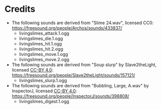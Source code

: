 Credits
=======

- The following sounds are derived from "Slime 24.wav", licensed CC0: <https://freesound.org/people/Archos/sounds/433837/>
  - livingslimes_attack.1.ogg
  - livingslimes_die.1.ogg
  - livingslimes_hit.1.ogg
  - livingslimes_hit.2.ogg
  - livingslimes_move.1.ogg
  - livingslimes_move.2.ogg
- The following sounds are derived from "Soup slurp" by Slave2theLight, licensed [CC-BY 4.0](https://creativecommons.org/licenses/by/4.0/): <https://freesound.org/people/Slave2theLight/sounds/157121/>
  - livingslimes_slurp.1.ogg
- The following sounds are derived from "Bubbling, Large, A.wav" by InspectorJ, licensed [CC-BY 4.0](https://creativecommons.org/licenses/by/4.0/): <https://freesound.org/people/InspectorJ/sounds/398808/>
  - livingslimes_digest.1.ogg